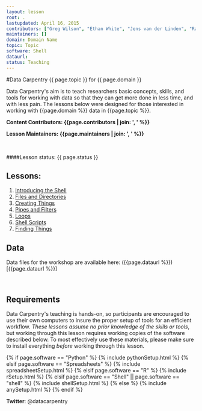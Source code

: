 ```yaml
---
layout: lesson
root: .
lastupdated: April 16, 2015
contributors: ["Greg Wilson", "Ethan White", "Jens van der Linden", "Raniere Silva", "Meg Stanton", "Amy Brown", "Doug Latornell"]
maintainers: []
domain: Domain Name
topic: Topic
software: Shell
dataurl:
status: Teaching
---
```


<!-- USING THIS LESSON TEMPLATE -->
<!-- Lesson specific information is taken from the YAML header at the top of the page -->

<!-- THE LESSON INFORMATION -->

<!-- Get the information from _data/info.yml -->

#Data Carpentry {{ page.topic }} for {{ page.domain }}

Data Carpentry's aim is to teach researchers basic concepts, skills,
and tools for working with data so that they can get more done in less
time, and with less pain. The lessons below were designed for those interested 
in working with {{page.domain %}} data in {{page.topic %}}. 


**Content Contributors: {{page.contributors | join: ', ' %}}**


**Lesson Maintainers: {{page.maintainers | join: ', ' %}}**

<br> 


####Lesson status: {{ page.status }} 
<!--
  [Information on Lesson Status Categories]()
-->

<!-- ###### INDEX OF LESSONS ON THIS TOPIC ###### -->

## Lessons:

1. [Introducing the Shell](00-intro.html)
2. [Files and Directories](01-filedir.html)
3. [Creating Things](02-create.html)
4. [Pipes and Filters](03-pipefilter.html)
5. [Loops](04-loop.html)
6. [Shell Scripts](05-script.html)
7. [Finding Things](06-find.html)


## Data

Data files for the workshop are available here: ({{page.dataurl %}})[{{page.dataurl %}}]


<br>

<h2>Requirements</h2>

<p>
Data Carpentry's teaching is hands-on, so participants are encouraged to use
their own computers to insure the proper setup of tools for an efficient workflow.
<em>These lessons assume no prior knowledge of the skills or tools</em>, but working 
through this lesson requires working copies of the software described below.
To most effectively use these materials, please make sure to install everything 
<em>before</em> working through this lesson.
</p>



{% if page.software == "Python" %}
{% include pythonSetup.html %}
{% elsif page.software == "Spreadsheets" %}
{% include spreadsheetSetup.html %}
{% elsif page.software == "R" %}
{% include rSetup.html %}
{% elsif page.software == "Shell" || page.software == "shell" %}
{% include shellSetup.html %}
{% else %}
{% include anySetup.html %}
{% endif %}

<p><strong>Twitter</strong>: @datacarpentry